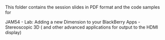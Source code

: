 This folder contains the session slides in PDF format and the code samples for 

JAM54 - Lab: Adding a new Dimension to your BlackBerry Apps - Stereoscopic 3D ( and other advanced applications for output to the HDMI display) 

